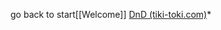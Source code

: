 go back to start[[Welcome]]
[DnD (tiki-toki.com)](https://www.tiki-toki.com/timeline/entry/2047052/DnD/)*